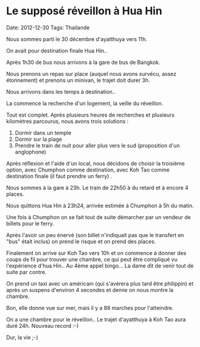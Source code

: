 # Le supposé réveillon à Hua Hin
Date: 2012-12-30
Tags: Thailande

Nous sommes parti le 30 décembre d'ayatthuya vers 11h.

On avait pour destination finale Hua Hin..

Après 1h30 de bus nous arrivons à la gare de bus de Bangkok.

Nous prenons un repas sur place (auquel nous avons survécu, assez étonnement) et prenons un minivan, le trajet doit durer 3h.

Nous arrivons dans les temps à destination..

La commence la recherche d'un logement, la veille du réveillon.

Tout est complet. Après plusieurs heures de recherches et plusieurs kilomètres parcourus, nous avons trois solutions :

1. Dormir dans un temple 
2. Dormir sur la plage
3. Prendre le train de nuit pour aller plus vers le sud (proposition d'un anglophone)

Après réflexion et l'aide d'un local, nous décidons de choisir la troisième option, avec Chumphon comme destination, avec Koh Tao comme destination finale (il faut prendre un ferry) .

Nous sommes à la gare à 23h. Le train de 22h50 à du retard et à encore 4 places.

Nous quittons Hua Hin à 23h24, arrivée estimée à Chumphon à 5h du matin.

Une fois à Chumphon on se fait tout de suite démarcher par un vendeur de billets pour le ferry.

Après l'avoir un peu énervé (son billet n'indiquait pas que le transfert en "bus" était inclus) on prend le risque et on prend des places.

Finalement on arrive sur Koh Tao vers 10h et on commence à donner des coups de fil pour trouver une chambre, ce qui peut être compliqué vu l'expérience d'hua Hin.. Au 4ème appel bingo... La dame dit de venir tout de suite par contre.

On prend un taxi avec un américain (qui s'avérera plus tard être philippin) et après un suspens d'environ 4 secondes et demie on nous montre la chambre.

Bon, elle donne vue sur mer, mais il y a 88 marches pour l'atteindre.

On a une chambre pour le réveillon.. Le trajet d'ayatthuya à Koh Tao aura duré 24h. Nouveau record :-)

Dur, la vie ;-)
